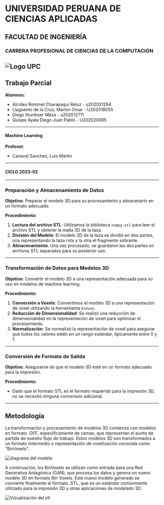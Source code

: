 # UNIVERSIDAD PERUANA DE CIENCIAS APLICADAS
## FACULTAD DE INGENIERÍA

### CARRERA PROFESIONAL DE CIENCIAS DE LA COMPUTACIÓN


![Logo UPC](https://th.bing.com/th/id/OIP.uI-98YWzIvsuhXVyKRkv9gHaHk?pid=ImgDet&rs=1)
---

## Trabajo Parcial

**Alumnos**:
- Alcides Rommel Charapaqui Reluz - u202021294
- Llaguento de la Cruz, Marlon Omar - U20201B055
- Diego Humbser Meza - u202012711
- Quispe Ayala Diego Juan Pablo - U202020065

---

#### Machine Learning

**Profesor**:
- Canaval Sanchez, Luis Martin

---

#### CICLO 2023-02

---

### Preparación y Almacenamiento de Datos

**Objetivo**: Preparar el modelo 3D para su procesamiento y almacenarlo en un formato adecuado.

**Procedimiento**:
1. **Lectura del archivo STL**: Utilizamos la biblioteca `numpy-stl` para leer el archivo STL y obtener la malla 3D de la taza.
2. **División del Modelo**: El modelo 3D de la taza se dividió en dos partes, una representando la taza rota y la otra el fragmento sobrante.
3. **Almacenamiento**: Una vez procesado, se guardaron las dos partes en archivos STL separados para su posterior uso.

---

### Transformación de Datos para Modelos 3D

**Objetivo**: Convertir el modelo 3D a una representación adecuada para su uso en modelos de machine learning.

**Procedimiento**:
1. **Conversión a Voxels**: Convertimos el modelo 3D a una representación de voxel utilizando la herramienta `binvox`.
2. **Reducción de Dimensionalidad**: Se realizó una reducción de dimensionalidad en la representación de voxel para optimizar el procesamiento.
3. **Normalización**: Se normalizó la representación de voxel para asegurar que todos los valores estén en un rango estándar, típicamente entre 0 y 1.

---

### Conversión de Formato de Salida

**Objetivo**: Asegurarse de que el modelo 3D esté en un formato adecuado para la impresión.

**Procedimiento**:
- Dado que el formato STL es el formato requerido para la impresión 3D, no se necesitó ninguna conversión adicional.

---

## Metodología

La transformación y procesamiento de modelos 3D comienza con modelos en formato .OFF, específicamente de camas, que representan el punto de partida de nuestro flujo de trabajo. Estos modelos 3D son transformados a un formato intermedio o representación de voxelización conocida como "BinVoxels".

![diagrama del modelo](https://cdn.discordapp.com/attachments/1159637113541759146/1177698207573217341/ditfFBumg.png?ex=657373ed&is=6560feed&hm=34de3fbebdc0412c6828b66c2e16a1daab1f50b30790425c72acc220a1bdba57&)

A continuación, los BinVoxels se utilizan como entrada para una Red Generativa Antagónica (GAN), que procesa los datos y genera un nuevo modelo 3D en formato Bin Voxels. Este nuevo modelo generado se convierte finalmente al formato .STL, que es un estándar comúnmente utilizado para la impresión 3D y otras aplicaciones de modelado 3D.

![Vizualización del stl](https://cdn.discordapp.com/attachments/1159637113541759146/1177720245608267806/bed_0001_0.5_-0.5_0_3.png?ex=65738873&is=65611373&hm=382008d12db50d9675c04b8dfa49d0c91a2cf0725c42332a6123e6dc6d98de93&)



